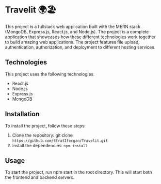 # Travelit 🌍🏖️

This project is a fullstack web application built with the MERN stack (MongoDB, Express.js, React.js, and Node.js). The project is a complete application that showcases how these different technologies work together to build amazing web applications. The project features file upload, authentication, authorization, and deployment to different hosting services.

## Technologies
This project uses the following technologies:
- React.js
- Node.js
- Express.js
- MongoDB

## Installation
To install the project, follow these steps:

1. Clone the repository: git clone `https://github.com/EfratIfergan/Travelit.git`
2. Install the dependencies: `npm install`

## Usage
To start the project, run npm start in the root directory. This will start both the frontend and backend servers.
